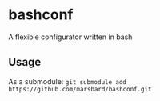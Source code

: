 # bashconf
A flexible configurator written in bash

## Usage

As a submodule: `git submodule add https://github.com/marsbard/bashconf.git`
